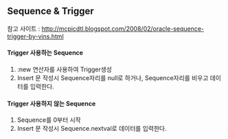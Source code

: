 ## Sequence & Trigger
참고 사이트 : http://mcpicdtl.blogspot.com/2008/02/oracle-sequence-trigger-by-vins.html

#### Trigger 사용하는 Sequence
1. :new 연산자를 사용하여 Trigger생성
2. Insert 문 작성시 Sequence자리를 null로 하거나, Sequence자리를 비우고 데이터를 입력한다.


#### Trigger 사용하지 않는 Sequence
1. Sequence를 0부터 시작  
2. Insert 문 작성시 Sequence.nextval로 데이터를 입력한다.
